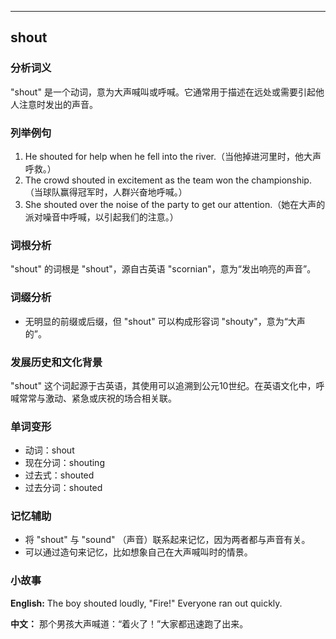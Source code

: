 
---------------
## shout
### 分析词义
"shout" 是一个动词，意为大声喊叫或呼喊。它通常用于描述在远处或需要引起他人注意时发出的声音。

### 列举例句
1. He shouted for help when he fell into the river.（当他掉进河里时，他大声呼救。）
2. The crowd shouted in excitement as the team won the championship.（当球队赢得冠军时，人群兴奋地呼喊。）
3. She shouted over the noise of the party to get our attention.（她在大声的派对噪音中呼喊，以引起我们的注意。）

### 词根分析
"shout" 的词根是 "shout"，源自古英语 "scornian"，意为“发出响亮的声音”。

### 词缀分析
- 无明显的前缀或后缀，但 "shout" 可以构成形容词 "shouty"，意为“大声的”。

### 发展历史和文化背景
"shout" 这个词起源于古英语，其使用可以追溯到公元10世纪。在英语文化中，呼喊常常与激动、紧急或庆祝的场合相关联。

### 单词变形
- 动词：shout
- 现在分词：shouting
- 过去式：shouted
- 过去分词：shouted

### 记忆辅助
- 将 "shout" 与 "sound" （声音）联系起来记忆，因为两者都与声音有关。
- 可以通过造句来记忆，比如想象自己在大声喊叫时的情景。

### 小故事
**English:**
The boy shouted loudly, "Fire!" Everyone ran out quickly.

**中文：**
那个男孩大声喊道：“着火了！”大家都迅速跑了出来。

